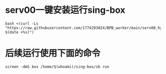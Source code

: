 # serv00一键安装运行sing-box
```
bash <(curl -Ls "https://raw.githubusercontent.com/1774293824/BPB_worker/main/serv00_hy2.sh?$(date +%s)")

```
# 后续运行使用下面的命令
```
screen -dmS box /home/$(whoami)/sing-box/sb run
```
